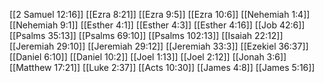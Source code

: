 [[2 Samuel 12:16]]
[[Ezra 8:21]]
[[Ezra 9:5]]
[[Ezra 10:6]]
[[Nehemiah 1:4]]
[[Nehemiah 9:1]]
[[Esther 4:1]]
[[Esther 4:3]]
[[Esther 4:16]]
[[Job 42:6]]
[[Psalms 35:13]]
[[Psalms 69:10]]
[[Psalms 102:13]]
[[Isaiah 22:12]]
[[Jeremiah 29:10]]
[[Jeremiah 29:12]]
[[Jeremiah 33:3]]
[[Ezekiel 36:37]]
[[Daniel 6:10]]
[[Daniel 10:2]]
[[Joel 1:13]]
[[Joel 2:12]]
[[Jonah 3:6]]
[[Matthew 17:21]]
[[Luke 2:37]]
[[Acts 10:30]]
[[James 4:8]]
[[James 5:16]]
